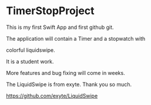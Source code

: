 # TimerStopProject

This is my first Swift App and first github git.

The application will contain a Timer and a stopwatch with 

colorful liquidswipe.

It is a student work. 

More features and bug fixing will come in weeks. 


The LiquidSwipe is from exyte. Thank you so much.

https://github.com/exyte/LiquidSwipe 

